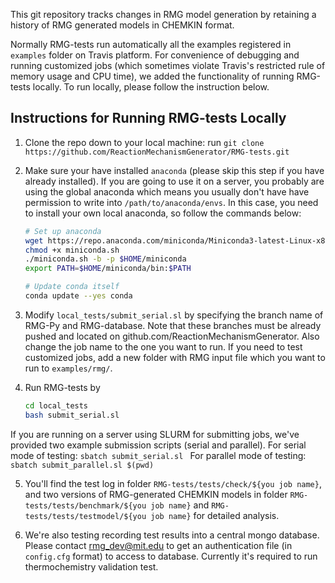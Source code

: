 This git repository tracks changes in RMG model generation by retaining a history of RMG generated models in CHEMKIN format.

Normally RMG-tests run automatically all the examples registered in `examples` folder on Travis platform. For convenience of debugging and running customized jobs (which sometimes violate Travis's restricted rule of memory usage and CPU time), we added the functionality of running RMG-tests locally. To run locally, please follow the instruction below.


## Instructions for Running RMG-tests Locally

1. Clone the repo down to your local machine: run `git clone https://github.com/ReactionMechanismGenerator/RMG-tests.git`

2. Make sure your have installed `anaconda` (please skip this step if you have already installed). If you are going to use it on a server, you probably are using the global anaconda which means you usually don't have have permission to write into `/path/to/anaconda/envs`. In this case, you need to install your own local anaconda, so follow the commands below:

	```bash
	# Set up anaconda
	wget https://repo.anaconda.com/miniconda/Miniconda3-latest-Linux-x86_64.sh -O miniconda.sh
	chmod +x miniconda.sh
	./miniconda.sh -b -p $HOME/miniconda
	export PATH=$HOME/miniconda/bin:$PATH

	# Update conda itself
	conda update --yes conda
	```

3. Modify `local_tests/submit_serial.sl` by specifying the branch name of RMG-Py and RMG-database. Note that these branches must be already pushed and located on github.com/ReactionMechanismGenerator. Also change the job name to the one you want to run. If you need to test customized jobs, add a new folder with RMG input file which you want to run to `examples/rmg/`.

4. Run RMG-tests by 
	```bash
	cd local_tests
	bash submit_serial.sl
	```
If you are running on a server using SLURM for submitting jobs, we've provided two example submission scripts (serial and parallel). 
For serial mode of testing:
	```sbatch submit_serial.sl
	``` 
For parallel mode of testing:
	```sbatch submit_parallel.sl $(pwd)
	```

5. You'll find the test log in folder `RMG-tests/tests/check/${you job name}`, and two versions of RMG-generated CHEMKIN models in folder `RMG-tests/tests/benchmark/${you job name}` and `RMG-tests/tests/testmodel/${you job name}` for detailed analysis.

6. We're also testing recording test results into a central mongo database. Please contact rmg_dev@mit.edu to get an authentication file (in `config.cfg` format) to access to database. Currently it's required to run thermochemistry validation test.
